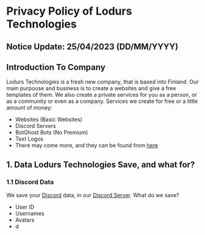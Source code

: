 # Privacy Policy of Lodurs Technologies

## Notice Update: 25/04/2023 (DD/MM/YYYY)

## Introduction To Company

Lodurs Technologies is a fresh new company, that is based into Finland. Our main purpouse and business is to create a websites and give a free templates of them.
We also create a private services for you as a person, or as a community or even as a company. Services we create for free or a little amount of money:
- Websites (Basic Websites)
- Discord Servers
- BotGhost Bots (No Premium)
- Text Logos
- There may come more, and they can be found from [here](https://lodurs.com/services/list)

## 1. Data Lodurs Technologies Save, and what for?

### 1.1 Discord Data

We save your [Discord](https://discord.com) data, in our [Discord Server](https://discord.gg/). What do we save?
- User ID
- Usernames
- Avatars
- d
